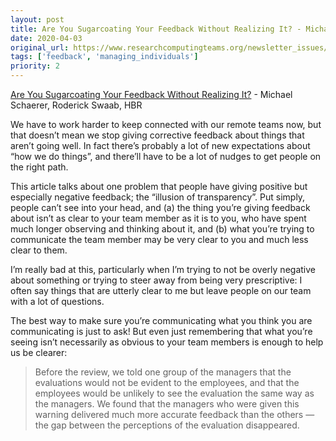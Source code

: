 ```yaml
---
layout: post
title: Are You Sugarcoating Your Feedback Without Realizing It? - Michael Schaerer, Roderick Swaab, HBR
date: 2020-04-03
original_url: https://www.researchcomputingteams.org/newsletter_issues/0018
tags: ['feedback', 'managing_individuals']
priority: 2
---
```


<!-- markdownlint-disable MD033 -->
<!-- markdownlint-disable MD041 -->
<!-- markdownlint-disable MD049 -->

[Are You Sugarcoating Your Feedback Without Realizing It?](https://hbr.org/2019/10/are-you-sugarcoating-your-feedback-without-realizing-it) - Michael Schaerer, Roderick Swaab, HBR

We have to work harder to keep connected with our remote teams now, but that doesn’t mean we stop giving corrective feedback about things that aren’t going well.  In fact there’s probably a lot of new expectations about “how we do things”, and there’ll have to be a lot of nudges to get people on the right path.

This article talks about one problem that people have giving positive but especially negative feedback; the “illusion of transparency”.  Put simply, people can’t see into your head, and (a) the thing you’re giving feedback about isn’t as clear to your team member as it is to you, who have spent much longer observing and thinking about it, and (b) what you’re trying to communicate the team member may be very clear to you and much less clear to them.

I’m really bad at this, particularly when I’m trying to not be overly negative about something or trying to steer away from being very prescriptive: I often say things that are utterly clear to me but leave people on our team with a lot of questions.

The best way to make sure you’re communicating what you think you are communicating is just to ask!  But even just remembering that what you’re seeing isn’t necessarily as obvious to your team members is enough to help us be clearer:

> Before the review, we told one group of the managers that the evaluations would not be evident to the employees, and that the employees would be unlikely to see the evaluation the same way as the managers. We found that the managers who were given this warning delivered much more accurate feedback than the others — the gap between the perceptions of the evaluation disappeared.

